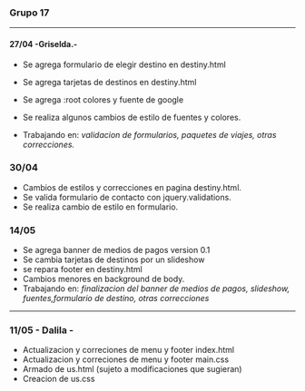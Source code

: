 ### Grupo 17

---

#### 27/04  -Griselda.-

* Se agrega formulario de elegir destino en destiny.html

* Se agrega tarjetas de destinos en destiny.html

* Se agrega :root colores y fuente de google

* Se realiza algunos cambios de estilo de fuentes y colores.

* Trabajando en:  *validacion de formularios, paquetes de viajes, otras correcciones.*

### 30/04 

* Cambios de estilos y correcciones en pagina destiny.html.
* Se valida formulario de contacto con jquery.validations.
* Se realiza cambio de estilo en formulario.

### 14/05 

* Se agrega banner de medios de pagos version 0.1
* Se cambia tarjetas de destinos por un slideshow 
* se repara footer en destiny.html
* Cambios menores en background de body.
* Trabajando en: *finalizacion del banner de medios de pagos, slideshow, fuentes,formulario de destino, otras correcciones*

---

### 11/05 - Dalila -
* Actualizacion y correciones de menu y footer index.html
* Actualizacion y correciones de menu y footer main.css
* Armado de us.html (sujeto a modificaciones que sugieran)
* Creacion de us.css
